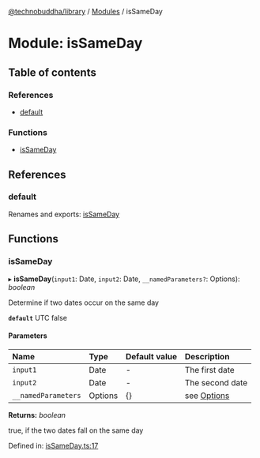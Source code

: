 [@technobuddha/library](../../README.md) / [Modules](../Modules.md) / isSameDay

# Module: isSameDay

## Table of contents

### References

- [default](issameday.md#default)

### Functions

- [isSameDay](issameday.md#issameday)

## References

### default

Renames and exports: [isSameDay](issameday.md#issameday)

## Functions

### isSameDay

▸ **isSameDay**(`input1`: Date, `input2`: Date, `__namedParameters?`: Options): *boolean*

Determine if two dates occur on the same day

**`default`** UTC false

#### Parameters

| Name | Type | Default value | Description |
| :------ | :------ | :------ | :------ |
| `input1` | Date | - | The first date |
| `input2` | Date | - | The second date |
| `__namedParameters` | Options | {} | see [Options](almostequals.md#options) |

**Returns:** *boolean*

true, if the two dates fall on the same day

Defined in: [isSameDay.ts:17](../../src/isSameDay.ts#L17)
